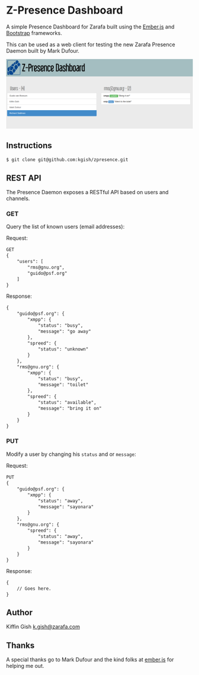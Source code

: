 # Z-Presence Dashboard

A simple Presence Dashboard for Zarafa built using the [Ember.js](http://www.emberjs.com) and [Bootstrap](http://getbootstrap.com/) frameworks.

This can be used as a web client for testing the new Zarafa Presence Daemon built by Mark Dufour.

![](images/screenshot.png?raw=true)

## Instructions

```
$ git clone git@github.com:kgish/zpresence.git
```

## REST API

The Presence Daemon exposes a RESTful API based on users and channels.

### GET

Query the list of known users (email addresses):

Request:

    GET
    {
        "users": [
            "rms@gnu.org",
            "guido@psf.org"
        ]
    }

Response:

    {
        "guido@psf.org": {
            "xmpp": {
                "status": "busy",
                "message": "go away"
            },
            "spreed": {
                "status": "unknown"
            }
        },
        "rms@gnu.org": {
            "xmpp": {
                "status": "busy",
                "message": "toilet"
            },
            "spreed": {
                "status": "available",
                "message": "bring it on"
            }
        }
    }

### PUT

Modify a user by changing his `status` and or `message`:

Request:

    PUT
    {
        "guido@psf.org": {
            "xmpp": {
                "status": "away",
                "message": "sayonara"
            }
        },
        "rms@gnu.org": {
            "spreed": {
                "status": "away",
                "message": "sayonara"
            }
        }
    }

Response:

    {
        // Goes here.
    }

## Author

Kiffin Gish <k.gish@zarafa.com>

## Thanks

A special thanks go to Mark Dufour and the kind folks at [ember.js](http://www.emberjs.com) for helping me out.

